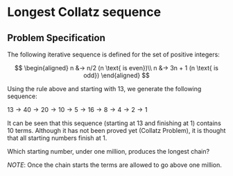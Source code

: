 # Longest Collatz sequence

## Problem Specification
The following iterative sequence is defined for the set of positive integers:

$$
\begin{aligned}
n &→ n/2 (n \text{ is even})\\
n &→ 3n + 1 (n \text{ is odd})
\end{aligned}
$$

Using the rule above and starting with 13, we generate the following sequence:

$13 → 40 → 20 → 10 → 5 → 16 → 8 → 4 → 2 → 1$

It can be seen that this sequence (starting at 13 and finishing at 1) contains 10 terms. Although it has not been proved yet (Collatz Problem), it is thought that all starting numbers finish at 1.

Which starting number, under one million, produces the longest chain?

*NOTE*: Once the chain starts the terms are allowed to go above one million.
